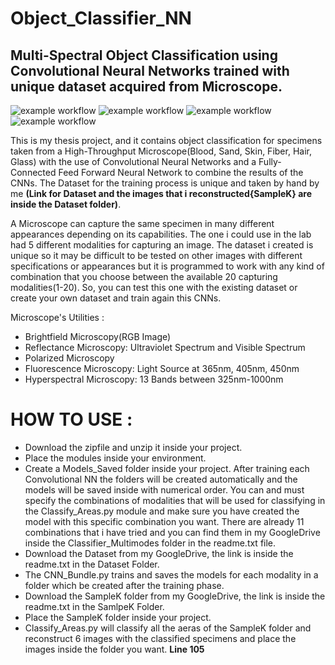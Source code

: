 # Object_Classifier_NN
## Multi-Spectral Object Classification using Convolutional Neural Networks trained with unique dataset acquired from Microscope.

![example workflow](https://img.shields.io/badge/Python-FFD43B?style=for-the-badge&logo=python&logoColor=blue)
![example workflow](https://img.shields.io/badge/TensorFlow-FF6F00?style=for-the-badge&logo=tensorflow&logoColor=white)
![example workflow](https://img.shields.io/badge/Keras-D00000?style=for-the-badge&logo=Keras&logoColor=white)
![example workflow](https://img.shields.io/badge/PyCharm-000000.svg?&style=for-the-badge&logo=PyCharm&logoColor=white)

This is my thesis project, and it contains object classification for specimens taken from a High-Throughput Microscope(Blood, Sand, Skin, Fiber, Hair, Glass) with the use of Convolutional Neural Networks and a Fully-Connected Feed Forward Neural Network to combine the results of the CNNs. The Dataset for the training process is unique and taken by hand by me **(Link for Dataset and the images that i reconstructed{SampleK} are inside the Dataset folder)**. 


A Microscope can capture the same specimen in many different appearances depending on its capabilities. The one i could use in the lab had 5 different modalities
for capturing an image. The dataset i created is unique so it may be difficult to be tested on other images with different specifications or appearances but it is 
programmed to work with any kind of combination that you choose between the available 20 capturing modalities(1-20). So, you can test this one with the existing dataset
or create your own dataset and train again this CNNs.


Microscope's Utilities :

- Brightfield Microscopy(RGB Image)
- Reflectance Microscopy: Ultraviolet Spectrum and Visible Spectrum
- Polarized Microscopy
- Fluorescence Microscopy: Light Source at 365nm, 405nm, 450nm
- Hyperspectral Microscopy: 13 Bands between 325nm-1000nm


# HOW TO USE :
- Download the zipfile and unzip it inside your project.
- Place the modules inside your environment.
- Create a Models_Saved folder inside your project. After training each Convolutional NN the folders will be created automatically and the models will be saved inside with numerical order. You can and must specify the combinations of modalities
that will be used for classifying in the Classify_Areas.py module and make sure you have created the model with this specific combination you want. There are already
11 combinations that i have tried and you can find them in my GoogleDrive inside the Classifier_Multimodes folder in the readme.txt file.
- Download the Dataset from my GoogleDrive, the link is inside the readme.txt in the Dataset Folder.
- The CNN_Bundle.py trains and saves the models for each modality in a folder which be created after the training phase.
- Download the SampleK folder from my GoogleDrive, the link is inside the readme.txt in the SamlpeK Folder.
- Place the SampleK folder inside your project.
- Classify_Areas.py will classify all the aeras of the SampleK folder and reconstruct 6 images with the classified specimens and place the images inside 
the folder you want. **Line 105**



